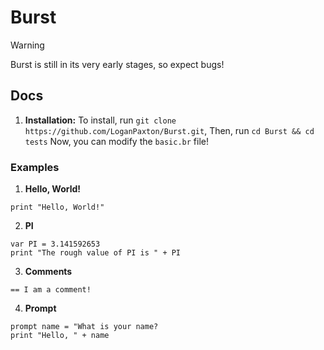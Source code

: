 # Burst
> [!WARNING]
> Burst is still in its very early stages, so expect bugs!

## Docs

1. **Installation:**
   To install, run `git clone https://github.com/LoganPaxton/Burst.git`,
   Then, run `cd Burst && cd tests`
   Now, you can modify the `basic.br` file!


### Examples
1. **Hello, World!**
```burst
print "Hello, World!"
```
2. **PI**
```burst
var PI = 3.141592653
print "The rough value of PI is " + PI
```
3. **Comments**
```burst
== I am a comment!
```
4. **Prompt**
```burst
prompt name = "What is your name?
print "Hello, " + name
```

